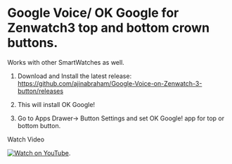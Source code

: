 # Google Voice/ OK Google for Zenwatch3 top and bottom crown buttons.
Works with other SmartWatches as well.

1. Download and Install the latest release: https://github.com/ajinabraham/Google-Voice-on-Zenwatch-3-button/releases

2. This will install OK Google!

3. Go to Apps Drawer-> Button Settings and set OK Google! app for top or bottom button.

Watch Video

[![Watch on YouTube](https://cloud.githubusercontent.com/assets/4301109/22345830/b6fe47fa-e427-11e6-8282-a1ba96c4a7e9.png)](https://www.youtube.com/watch?v=jo8i07NW9TU).
